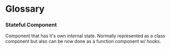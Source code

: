 # Glossary

### Stateful Component
Component that has it's own internal state. Normally represented as a 
class component but also can be now done as a function component w/ hooks.
